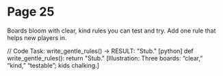 # Page 25


Boards bloom with clear, kind rules you can test and try.
Add one rule that helps new players in.

// Code Task: write_gentle_rules() → RESULT: "Stub."
[python]
def write_gentle_rules():
    return "Stub."
[Illustration: Three boards: “clear,” “kind,” “testable”; kids chalking.]

